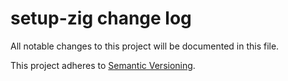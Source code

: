 # setup-zig change log

All notable changes to this project will be documented in this file.

This project adheres to [Semantic Versioning](http://semver.org/).
